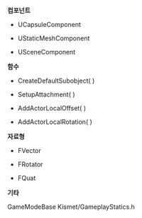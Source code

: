 
**컴포넌트**

- UCapsuleComponent

- UStaticMeshComponent

- USceneComponent



**함수**

- CreateDefaultSubobject( )

- SetupAttachment( )

- AddActorLocalOffset( )

- AddActorLocalRotation( )



**자료형**

- FVector

- FRotator

- FQuat



**기타**

GameModeBase
Kismet/GameplayStatics.h
